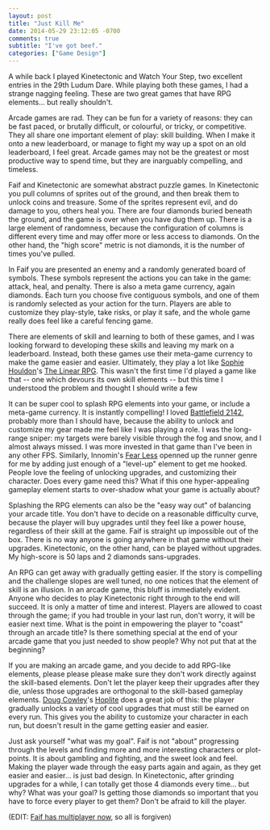 ```yaml
---
layout: post
title: "Just Kill Me"
date: 2014-05-29 23:12:05 -0700
comments: true
subtitle: "I've got beef."
categories: ["Game Design"]
---
```


A while back I played Kinetectonic and Watch Your Step, two excellent entries in the
29th Ludum Dare. While playing both these games, I had a strange nagging feeling.
These are two great games that have RPG elements... but really shouldn't.

<!-- more -->

Arcade games are rad. They can be fun for a variety of reasons: they can be fast paced,
or brutally difficult, or colourful, or tricky, or competitive. They all share
one important element of play: skill building. When I make it onto a new leaderboard, or
manage to fight my way up a spot on an old leaderboard, I feel great. Arcade games may
not be the greatest or most productive way to spend time, but they are
inarguably compelling, and timeless.

Faif and Kinetectonic are somewhat abstract puzzle games. In Kinetectonic you pull columns
of sprites out of the ground, and then break them to unlock coins and treasure. Some of the
sprites represent evil, and do damage to you, others heal you. There are four diamonds buried
beneath the ground, and the game is over when you have dug them up. There is a large
element of randomness, because the configuration of columns is different every time and may
offer more or less access to diamonds. On the other hand, the "high score" metric is not
diamonds, it is the number of times you've pulled.

In Faif you are presented an enemy and a randomly generated board of symbols. These symbols
represent the actions you can take in the game: attack, heal, and penalty. There is also a
meta game currency, again diamonds. Each turn you choose five contiguous symbols, and one
of them is randomly selected as your action for the turn. Players are able to customize they
play-style, take risks, or play it safe, and the whole game really does feel like a careful
fencing game.

There are elements of skill and learning to both of these games, and I was looking forward
to developing these skills and leaving my mark on a leaderboard. Instead, both these games
use their meta-game currency to make the game easier and easier. Ultimately, they play a
lot like [Sophie Houldon][1]'s [The Linear RPG][2]. This wasn't
the first time I'd played a game like that -- one which devours its own skill
elements -- but this time I understood the problem and thought I should write a few

It can be super cool to splash RPG elements into your game, or include a meta-game currency.
It is instantly compelling!
I loved [Battlefield 2142][10], probably more than I should have, because the ability to unlock and customize my gear
made me feel like I was playing a role. I was the long-range sniper: my targets were
barely visible through the fog and snow, and I almost always missed. I was more invested in
that game than I've been in any other FPS. Similarly, Innomin's [Fear Less][7] openned up
the runner genre for me by adding just enough of a "level-up" element to get me hooked.
People love the feeling of unlocking upgrades, and customizing their character. Does every
game need this? What if this one hyper-appealing gameplay element starts to over-shadow
what your game is actually about?

Splashing the RPG elements can also be the "easy way out" of balancing your arcade title.
You don't have to decide on a reasonable difficulty curve, because the player will buy upgrades
until they feel like a power house, regardless of their skill at the game. Faif is straight
up impossible out of the box. There is no way anyone is going anywhere in that game without
their upgrades. Kinetectonic, on the other hand, can be played without upgrades. My high-score
is 50 laps and 2 diamonds sans-upgrades.

An RPG can get away with gradually getting easier. If the story is compelling and the challenge slopes are well tuned,
no one notices that the element of skill is an illusion. In an arcade game, this
bluff is immediately evident. Anyone who decides to play Kinetectonic
right through to the end will succeed. It is only a matter of time and interest.
Players are allowed to coast through the game; if you had trouble in your last
run, don't worry, it will be easier next time. What is the point in empowering the
player to "coast" through an arcade title? Is there something special at the end
of your arcade game that you just needed to show people? Why not put that at the beginning?

If you are making an arcade game, and you decide to add RPG-like elements, please
please please make sure they don't work directly against the skill-based elements.
Don't let the player keep their upgrades after they die, unless those
upgrades are orthogonal to the skill-based gameplay elements. [Doug Cowley][3]'s [Hoplite][4]
does a great job of this: the player gradually unlocks a variety of cool upgrades that must still
be earned on every run. This gives you the ability to customize your character in
each run, but doesn't result in the game getting easier and easier.

Just ask yourself "what was my goal". Faif is not "about" progressing
through the levels and finding more and more interesting characters or plot-points.
It is about gambling and fighting, and the sweet look and feel.
Making the player wade through the easy parts again and again, as they get easier and
easier... is just bad design. In Kinetectonic, after grinding upgrades for a while,
I can totally get those 4 diamonds every time... but why? What was your goal?
Is getting those diamonds so important that you have to force every player to get them?
Don't be afraid to kill the player.

(EDIT: [Faif has multiplayer now][9], so all is forgiven)

[0]: http://www.newgrounds.com/portal/view/638343
[1]: https://twitter.com/S0phieH
[2]: http://www.sophiehoulden.com/games/thelinearrpg/
[3]: https://twitter.com/MagmaFortress
[4]: http://www.magmafortress.com/p/hoplite.html
[5]: http://www.ludumdare.com/compo/ludum-dare-29/?action=preview&uid=4232
[6]: http://www.beavl.com/faif/
[7]: http://www.newgrounds.com/portal/view/619262
[8]: https://twitter.com/BeavlGames
[9]: https://twitter.com/BeavlGames/status/477570936477343744
[10]: http://www.battlefield.com/battlefield-2142

